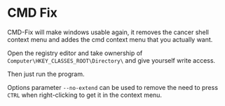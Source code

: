# CMD Fix 
CMD-Fix will make windows usable again, it removes the cancer shell context menu and addes the cmd context menu that you actually want.

Open the registry editor and take ownership of `Computer\HKEY_CLASSES_ROOT\Directory\` and give yourself write access.

Then just run the program.

Options parameter `--no-extend` can be used to remove the need to press `CTRL` when right-clicking to get it in the context menu.